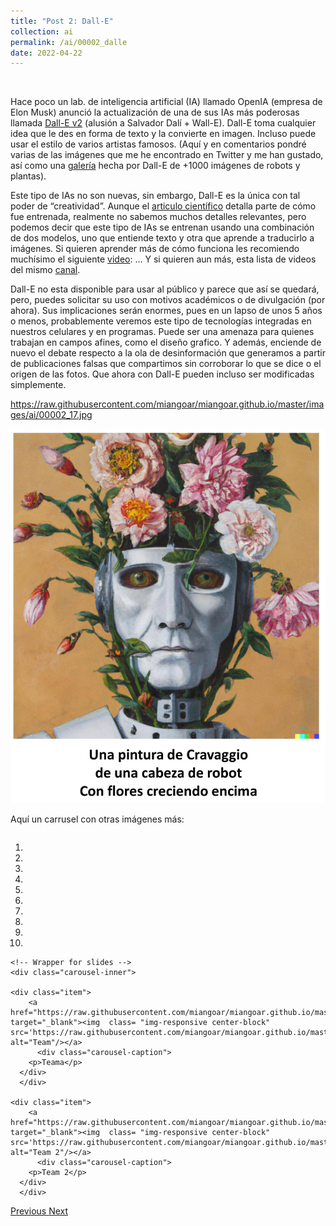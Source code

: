 ```yaml
---
title: "Post 2: Dall-E"
collection: ai
permalink: /ai/00002_dalle
date: 2022-04-22
---
```


&nbsp;

Hace poco un lab. de inteligencia artificial (IA) llamado OpenIA (empresa de Elon Musk) anunció la actualización de una de sus IAs más poderosas llamada [Dall-E v2](https://openai.com/dall-e-2/) (alusión a Salvador Dalí + Wall-E). Dall-E toma cualquier idea que le des en forma de texto y la convierte en imagen. Incluso puede usar el estilo de varios artistas famosos. (Aquí y en comentarios pondré varias de las imágenes que me he encontrado en Twitter y me han gustado, así como una [galería](https://archive.org/details/1111101000-robots) hecha por Dall-E de +1000 imágenes de robots y plantas). 

Este tipo de IAs no son nuevas, sin embargo, Dall-E es la única con tal poder de “creatividad”. Aunque el [articulo científico](https://cdn.openai.com/papers/dall-e-2.pdf) detalla parte de cómo fue entrenada, realmente no sabemos muchos   detalles relevantes, pero podemos decir que este tipo de IAs se entrenan usando una combinación de dos modelos, uno que entiende texto y otra que aprende a traducirlo a imágenes.   Si quieren aprender más de cómo funciona les recomiendo muchísimo el siguiente [video](https://youtu.be/nqXn1JSEHGo):  ... Y si quieren aun más, esta lista de videos del mismo [canal](https://twitter.com/DotCSV/status/1511852033673945090).  

Dall-E no esta disponible para usar al público y parece que así se quedará, pero, puedes solicitar su uso con motivos académicos o de divulgación (por ahora). Sus implicaciones serán enormes, pues en un lapso de unos 5 años o menos, probablemente veremos este tipo de tecnologías integradas en nuestros celulares y en programas. Puede ser una amenaza para quienes trabajan en campos afines, como el diseño grafico. Y además, enciende de nuevo el debate respecto a la ola de desinformación que generamos a partir de publicaciones falsas que compartimos sin corroborar lo que se dice o el origen de las fotos. Que ahora con Dall-E pueden incluso ser modificadas simplemente.

https://raw.githubusercontent.com/miangoar/miangoar.github.io/master/images/ai/00002_17.jpg

![img](/images/ai/00002_1.jpg)

Aquí un carrusel con otras imágenes más:


<head>
  <meta charset="utf-8">
  <meta name="viewport" content="width=device-width, initial-scale=1">
  <link rel="stylesheet" href="https://maxcdn.bootstrapcdn.com/bootstrap/3.4.1/css/bootstrap.min.css">
  <script src="https://ajax.googleapis.com/ajax/libs/jquery/3.5.1/jquery.min.js"></script>
  <script src="https://maxcdn.bootstrapcdn.com/bootstrap/3.4.1/js/bootstrap.min.js"></script>
  
   <style>
 .carousel-inner > .item > img,
 .carousel-inner > .item > a > img {
     display: block;
     max-width: 100%;
     height: 500px !important;
 }
 </style>
 
</head>

  <div id="myCarousel" class="carousel slide" data-ride="carousel" style="align-content: center">
    <!-- Indicators -->
    <ol class="carousel-indicators">
      <li data-target="#myCarousel" data-slide-to="0" class="active"></li>
      <li data-target="#myCarousel" data-slide-to="1"></li>
      <li data-target="#myCarousel" data-slide-to="2"></li>
	  <li data-target="#myCarousel" data-slide-to="3"></li>
	  <li data-target="#myCarousel" data-slide-to="4"></li>
	  <li data-target="#myCarousel" data-slide-to="5"></li>
      <li data-target="#myCarousel" data-slide-to="6"></li>
      <li data-target="#myCarousel" data-slide-to="7"></li>
	  <li data-target="#myCarousel" data-slide-to="8"></li>
	  <li data-target="#myCarousel" data-slide-to="9"></li>
    </ol>

    <!-- Wrapper for slides -->
    <div class="carousel-inner">
    
    <div class="item">
        <a href="https://raw.githubusercontent.com/miangoar/miangoar.github.io/master/images/ai/00002_8.jpg" target="_blank"><img  class= "img-responsive center-block" src='https://raw.githubusercontent.com/miangoar/miangoar.github.io/master/images/ai/00002_8.jpg' alt="Team"/></a>
		  <div class="carousel-caption">
        <p>Teama</p>
      </div>
      </div>
    
    <div class="item">
        <a href="https://raw.githubusercontent.com/miangoar/miangoar.github.io/master/images/ai/00002_7.jpg" target="_blank"><img  class= "img-responsive center-block" src='https://raw.githubusercontent.com/miangoar/miangoar.github.io/master/images/ai/00002_7.jpg' alt="Team 2"/></a>
		  <div class="carousel-caption">
        <p>Team 2</p>
      </div>
      </div>

		
      
  <!-- Left and right controls -->
  <a class="left carousel-control" href="#myCarousel" data-slide="prev">
    <span class="glyphicon glyphicon-chevron-left"></span>
    <span class="sr-only">Previous</span>
  </a>
  <a class="right carousel-control" href="#myCarousel" data-slide="next">
    <span class="glyphicon glyphicon-chevron-right"></span>
    <span class="sr-only">Next</span>
  </a>
</div>
      </div>






